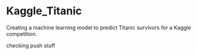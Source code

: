 # Kaggle_Titanic
Creating a  machine learning model to predict Titanic  survivors for a Kaggle competition.

checking push stuff